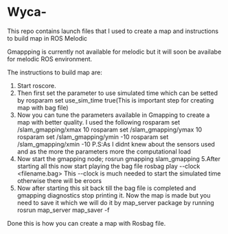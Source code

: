 # Wyca-
This repo contains launch files that I used to create a map and instructions to build map in ROS Melodic 

Gmappping is currently not available for melodic but it will soon be availabe for melodic ROS environment.

The instructions to build map are:

1. Start roscore.
2. Then first set the parameter to use simulated time which can be setted by
rosparam set use_sim_time true(This is important step for creating map with bag file)
3. Now you can tune the parameters available in Gmapping to create a map with better quality. I used the following
rosparam set /slam_gmapping/xmax 10
rosparam set /slam_gmapping/ymax 10
rosparam set /slam_gmapping/ymin -10
rosparam set /slam_gmapping/xmin -10
P.S:As I didnt knew about the sensors used and as the more the parameters more the computational load
4. Now start the gmapping node;
rosrun gmapping slam_gmapping
5.After starting all this now start playing the bag file
rosbag play --clock <filename.bag>
This --clock is much needed to start the simulated time otherwise there will be eroors
6. Now after starting this sit back till the bag file is completed and gmapping diagnostics stop printing it. Now the map is made but you need to save it which we will do it by map_server package by running
rosrun map_server map_saver -f <filename>
 
Done this is how you can create a map with Rosbag file. 
